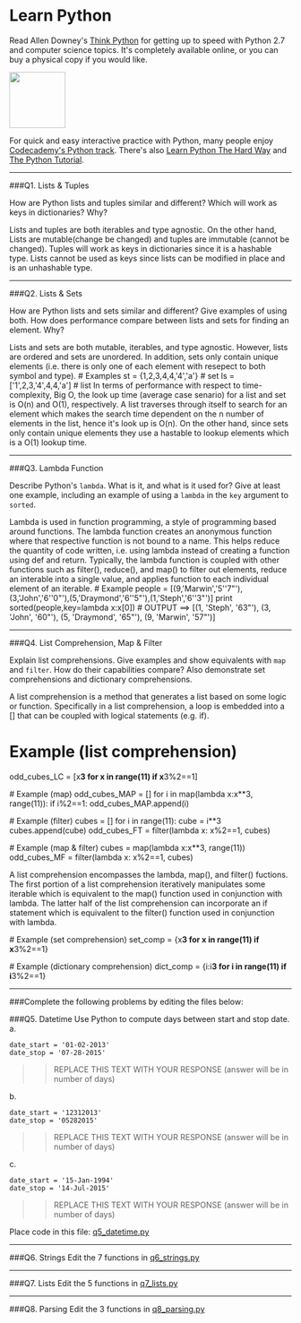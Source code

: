 # Learn Python

Read Allen Downey's [Think Python](http://www.greenteapress.com/thinkpython/) for getting up to speed with Python 2.7 and computer science topics. It's completely available online, or you can buy a physical copy if you would like.

<a href="http://www.greenteapress.com/thinkpython/"><img src="img/think_python.png" style="width: 100px;" target="_blank"></a>

For quick and easy interactive practice with Python, many people enjoy [Codecademy's Python track](http://www.codecademy.com/en/tracks/python). There's also [Learn Python The Hard Way](http://learnpythonthehardway.org/book/) and [The Python Tutorial](https://docs.python.org/2/tutorial/).

---

###Q1. Lists &amp; Tuples

How are Python lists and tuples similar and different? Which will work as keys in dictionaries? Why?

Lists and tuples are both iterables and type agnostic. On the other hand, Lists are mutable(change be changed) and tuples are immutable (cannot be changed). Tuples will work as keys in dictionaries since it is a hashable type. Lists cannot be used as keys since lists can be modified in place and is an unhashable type.

---

###Q2. Lists &amp; Sets

How are Python lists and sets similar and different? Give examples of using both. How does performance compare between lists and sets for finding an element. Why?

Lists and sets are both mutable, iterables, and type agnostic. However, lists are ordered and sets are unordered. In addition, sets only contain unique elements (i.e. there is only one of each element with resepect to both symbol and type). 
\# Examples
st = {1,2,3,4,4,'4','a'}    \# set
ls = ['1',2,3,'4',4,4,'a']  \# list
In terms of performance with respect to time-complexity, Big O, the look up time (average case senario) for a list and set is O(n) and O(1), respectively. A list traverses through itself to search for an element which makes the search time dependent on the n number
of elements in the list, hence it's look up is O(n). On the other hand, since sets only contain unique elements they
use a hastable to lookup elements which is a O(1) lookup time.

---

###Q3. Lambda Function

Describe Python's `lambda`. What is it, and what is it used for? Give at least one example, including an example of using a `lambda` in the `key` argument to `sorted`.

Lambda is used in function programming, a style of programming based around functions.
The lambda function creates an anonymous function where that respective function
is not bound to a name. This helps reduce the quantity of code written, i.e. using lambda
instead of creating a function using def and return. Typically, the lambda function is
coupled with other functions such as filter(), reduce(), and map() to filter out elements,
reduce an interable into a single value, and applies function to each individual element of an iterable.
\# Example
people = [(9,'Marwin','5''7"'),(3,'John','6''0"'),(5,'Draymond','6''5"'),(1,'Steph','6''3"')]
print sorted(people,key=lambda x:x[0])
\# OUTPUT ==> [(1, 'Steph', '63"'), (3, 'John', '60"'), (5, 'Draymond', '65"'), (9, 'Marwin', '57"')]

---

###Q4. List Comprehension, Map &amp; Filter

Explain list comprehensions. Give examples and show equivalents with `map` and `filter`. How do their capabilities compare? Also demonstrate set comprehensions and dictionary comprehensions.

A list comprehension is a method that generates a list based on some logic or function. Specifically in a list comprehension, a loop is embedded into a [] that can be coupled with logical statements (e.g. if).
# Example (list comprehension)
odd_cubes_LC = [x**3 for x in range(11) if x**3%2==1]

\# Example (map)
odd_cubes_MAP = []
for i in map(lambda x:x**3, range(11)):
    if i%2==1:
        odd_cubes_MAP.append(i)
        
\# Example (filter)
cubes = []
for i in range(11):
    cube = i**3
    cubes.append(cube)
odd_cubes_FT = filter(lambda x: x%2==1, cubes)

\# Example (map & filter)
cubes = map(lambda x:x**3, range(11))
odd_cubes_MF = filter(lambda x: x%2==1, cubes)

A list comprehension encompasses the lambda, map(), and filter() fuctions.
The first portion of a list comprehension iteratively manipulates some iterable
which is equivalent to the map() function used in conjunction with lambda. The
latter half of the list comprehension can incorporate an if statement which is
equivalent to the filter() function used in conjunction with lambda.

\# Example (set comprehension)
set_comp = {x**3 for x in range(11) if x**3%2==1}

\# Example (dictionary comprehension)
dict_comp = {i:i**3 for i in range(11) if i**3%2==1}

---

###Complete the following problems by editing the files below:

###Q5. Datetime
Use Python to compute days between start and stop date.   
a.  

```
date_start = '01-02-2013'    
date_stop = '07-28-2015'
```

>> REPLACE THIS TEXT WITH YOUR RESPONSE (answer will be in number of days)

b.  
```
date_start = '12312013'  
date_stop = '05282015'  
```

>> REPLACE THIS TEXT WITH YOUR RESPONSE (answer will be in number of days)

c.  
```
date_start = '15-Jan-1994'      
date_stop = '14-Jul-2015'  
```

>> REPLACE THIS TEXT WITH YOUR RESPONSE  (answer will be in number of days)

Place code in this file: [q5_datetime.py](python/q5_datetime.py)

---

###Q6. Strings
Edit the 7 functions in [q6_strings.py](python/q6_strings.py)

---

###Q7. Lists
Edit the 5 functions in [q7_lists.py](python/q7_lists.py)

---

###Q8. Parsing
Edit the 3 functions in [q8_parsing.py](python/q8_parsing.py)





